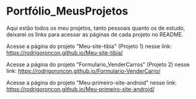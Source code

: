 # Portfólio_MeusProjetos
Aqui estão todos os meu projetos, tanto pessoais quanto os de estudo, deixarei os links para acessar as páginas de cada projeto no README.

Acesse a página do projeto "Meu-site-tibia" (Projeto 1) nesse link: https://rodrigoroncon.github.io/Meu-site-tibia/

Acesse a página do projeto "Formulario_VenderCarros" (Projeto 2) nesse link: https://rodrigoroncon.github.io/Formulario-VenderCarro/

Acesse a página do projeto "Meu-primeiro-site-android" nesse link: https://rodrigoroncon.github.io/Meu-primeiro-site-android/
